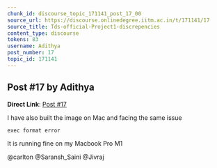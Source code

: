 ```yaml
---
chunk_id: discourse_topic_171141_post_17_00
source_url: https://discourse.onlinedegree.iitm.ac.in/t/171141/17
source_title: Tds-official-Project1-discrepencies
content_type: discourse
tokens: 83
username: Adithya
post_number: 17
topic_id: 171141
---
```


## Post #17 by Adithya

**Direct Link**: [Post #17](https://discourse.onlinedegree.iitm.ac.in/t/171141/17)

I have also built the image on Mac and facing the same issue

`exec format error`

It is running fine on my Macbook Pro M1

@carlton @Saransh_Saini @Jivraj
